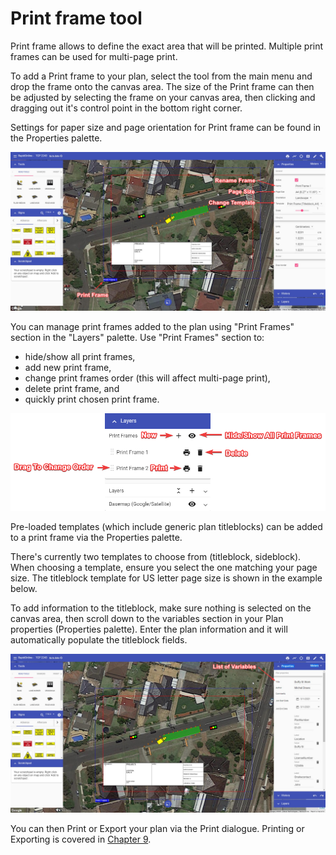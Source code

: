 # Print frame tool

Print frame allows to define the exact area that will be printed. Multiple print frames can be used for multi-page print.

To add a Print frame to your plan, select the tool from the main menu and drop the frame onto the canvas area. The size of the Print frame can then be adjusted by selecting the frame on your canvas area, then clicking and dragging out it's control point in the bottom right corner.

Settings for paper size and page orientation for Print frame can be found in the Properties palette.

![Print Frame](./Assets/Print_Frame.png)

You can manage print frames added to the plan using "Print Frames" section in the "Layers" palette.
Use "Print Frames" section to:

- hide/show all print frames,
- add new print frame,
- change print frames order (this will affect multi-page print),
- delete print frame, and
- quickly print chosen print frame.

![Print Frames in Layers Palette](./Assets/Print_Frames_In_Layers_Palette.png)

Pre-loaded templates (which include generic plan titleblocks) can be added to a print frame via the Properties palette.

There's currently two templates to choose from (titleblock, sideblock). When choosing a template, ensure you select the one matching your page size. The titleblock template for US letter page size is shown in the example below.

To add information to the titleblock, make sure nothing is selected on the canvas area, then scroll down to the variables section in your Plan properties (Properties palette). Enter the plan information and it will automatically populate the titleblock fields.

![Plan Variables](./Assets/Plan_Variables.png)

You can then Print or Export your plan via the Print dialogue. Printing or Exporting is covered in [Chapter 9](#printing-dialogue).

